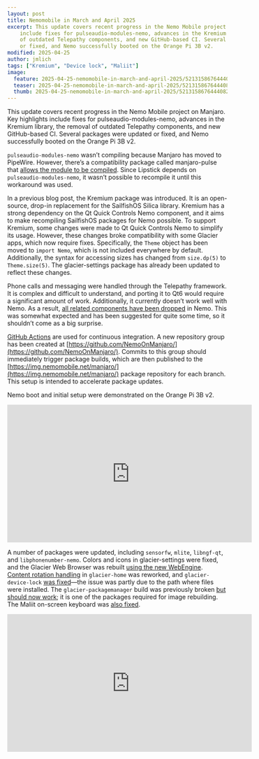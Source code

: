 ```yaml
---
layout: post
title: Nemomobile in March and April 2025
excerpt: This update covers recent progress in the Nemo Mobile project on Manjaro. Key highlights
    include fixes for pulseaudio-modules-nemo, advances in the Kremium library, the removal
    of outdated Telepathy components, and new GitHub-based CI. Several packages were updated
    or fixed, and Nemo successfully booted on the Orange Pi 3B v2.
modified: 2025-04-25
author: jmlich
tags: ["Kremium", "Device lock", "Maliit"]
image: 
  feature: 2025-04-25-nemomobile-in-march-and-april-2025/5213158676444082200.jpg
  teaser: 2025-04-25-nemomobile-in-march-and-april-2025/5213158676444082200.jpg
  thumb: 2025-04-25-nemomobile-in-march-and-april-2025/5213158676444082200.jpg
---
```


This update covers recent progress in the Nemo Mobile project on Manjaro.
Key highlights include fixes for pulseaudio-modules-nemo, advances in the
Kremium library, the removal of outdated Telepathy components, and new
GitHub-based CI. Several packages were updated or fixed, and Nemo
successfully booted on the Orange Pi 3B v2.

`pulseaudio-modules-nemo` wasn’t compiling because Manjaro has moved to PipeWire.
However, there’s a compatibility package called manjaro-pulse that
[allows the module to be compiled](https://github.com/nemomobile-ux/nemo-packaging/commit/a06f4c9bf8b3cccd6de781614e42a4ebbbf1a614).
Since Lipstick depends on `pulseaudio-modules-nemo`, it wasn’t possible to recompile
it until this workaround was used.

In a previous blog post, the Kremium package was introduced. It is an open-source, drop-in
replacement for the SailfishOS Silica library. Kremium has a strong dependency on the
Qt Quick Controls Nemo component, and it aims to make recompiling SailfishOS packages
for Nemo possible. To support Kremium, some changes were made to Qt Quick Controls Nemo
to simplify its usage. However, these changes broke compatibility with some Glacier apps,
which now require fixes. Specifically, the `Theme` object has been moved to `import Nemo`,
which is not included everywhere by default. Additionally, the syntax for accessing sizes
has changed from `size.dp(5)` to `Theme.size(5)`. The glacier-settings package has already
been updated to reflect these changes.

Phone calls and messaging were handled through the Telepathy framework. It is complex and
difficult to understand, and porting it to Qt6 would require a significant amount of work.
Additionally, it currently doesn’t work well with Nemo. As a result, 
[all related components have been dropped](https://github.com/nemomobile-ux/nemo-packaging/commit/e3a85bc9724500732375cb9aea8d270d6f8ff028)
in Nemo. This was somewhat expected and has been suggested for quite some time, so it
shouldn’t come as a big surprise.

[GitHub Actions](https://github.com/neochapay/manjaro-ci-test/releases/tag/unstable-1.2.8-1) are
used for continuous integration. A new repository group has been created at
[https://github.com/NemoOnManjaro/](https://github.com/NemoOnManjaro/). Commits to this group
should immediately trigger package builds, which are then published to the
[https://img.nemomobile.net/manjaro/](https://img.nemomobile.net/manjaro/) package repository
for each branch. This setup is intended to accelerate package updates.

Nemo boot and initial setup were demonstrated on the Orange Pi 3B v2.

<iframe width="560" height="315" src="https://www.youtube.com/embed/SAlY0U5XIj4?si=UCsM4MbOSvMbC_oO" title="YouTube video player" frameborder="0" allow="accelerometer; autoplay; clipboard-write; encrypted-media; gyroscope; picture-in-picture; web-share" referrerpolicy="strict-origin-when-cross-origin" allowfullscreen></iframe>

A number of packages were updated, including `sensorfw`, `mlite`, `libngf-qt`, and `libphonenumber-nemo`.
Colors and icons in glacier-settings were fixed, and the Glacier Web Browser was rebuilt
[using the new WebEngine](https://github.com/nemomobile-ux/glacier-browser/commit/11f1e67a4cc932ed62207436f541080ab55ac690).
[Content rotation handling](https://github.com/nemomobile-ux/glacier-home/commit/72cbd52ade310fd7e1e3ce7c45078479394b0279)
in `glacier-home` was reworked, and `glacier-device-lock` [was fixed](https://github.com/nemomobile-ux/glacier-devicelock-plugin/commit/49b7acc1d24c5e791f66f0724f8ed5dc4ce65b03)—the
issue was partly due to the path where files were installed. The `glacier-packagemanager` build was previously broken
[but should now work](https://github.com/nemomobile-ux/glacier-packagemanager/commit/3ebd3d6a92dec8493a76218ac11502b38bef5283);
it is one of the packages required for image rebuilding. The Maliit on-screen keyboard was [also fixed](https://github.com/nemomobile-ux/maliit-nemo-keyboard/commit/fc7073840be9109baff799149c8fcd4f60b56121).

<iframe width="560" height="315" src="https://www.youtube.com/embed/1OFwqrlXKrw?si=QuULGvKNceYDfocm" title="YouTube video player" frameborder="0" allow="accelerometer; autoplay; clipboard-write; encrypted-media; gyroscope; picture-in-picture; web-share" referrerpolicy="strict-origin-when-cross-origin" allowfullscreen></iframe>
